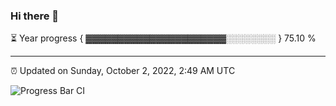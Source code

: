 ### Hi there 👋

⏳ Year progress { ▓▓▓▓▓▓▓▓▓▓▓▓▓▓▓▓▓▓▓▓▓▓░░░░░░░░ } 75.10 %

---

⏰ Updated on Sunday, October 2, 2022, 2:49 AM UTC

![Progress Bar CI](https://github.com/arthurbuhl/arthurbuhl/workflows/Progress%20Bar%20CI/badge.svg)
